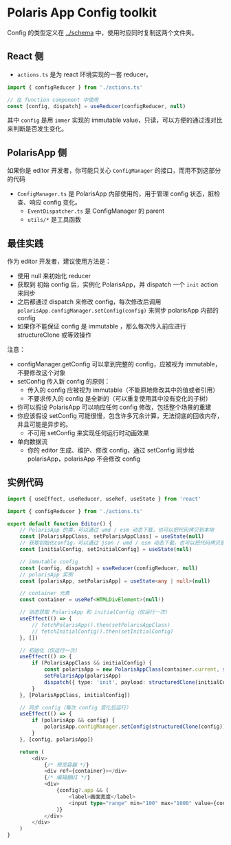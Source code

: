 # Polaris App Config toolkit

Config 的类型定义在 [../schema](../schema) 中，使用时应同时复制这两个文件夹。

## React 侧

- `actions.ts` 是为 react 环境实现的一套 reducer。

```typescript
import { configReducer } from './actions.ts'

// 在 function component 中使用
const [config, dispatch] = useReducer(configReducer, null)
```

其中 `config` 是用 `immer` 实现的 immutable value，只读，可以方便的通过浅对比来判断是否发生变化。

## PolarisApp 侧

如果你是 editor 开发者，你可能只关心 `ConfigManager` 的接口，而用不到这部分的代码

- `ConfigManager.ts` 是 PolarisApp 内部使用的，用于管理 config 状态，脏检查、响应 config 变化。
  - `EventDispatcher.ts` 是 ConfigManager 的 parent
  - `utils/*` 是工具函数

## 最佳实践

作为 editor 开发者，建议使用方法是：

- 使用 null 来初始化 reducer
- 获取到 初始 config 后，实例化 PolarisApp，并 dispatch 一个 `init` action 来同步
- 之后都通过 dispatch 来修改 config，每次修改后调用 `polarisApp.configManager.setConfig(config)` 来同步 polarisApp 内部的 config
- 如果你不能保证 config 是 immutable ，那么每次传入前应进行 structureClone 或等效操作

注意：

- configManager.getConfig 可以拿到完整的 config，应被视为 immutable，不要修改这个对象
- setConfig 传入新 config 的原则：
  - 传入的 config 应被视为 immutable（不能原地修改其中的值或者引用）
  - 不要求传入的 config 是全新的（可以重复使用其中没有变化的子树）
- 你可以假设 PolarisApp 可以响应任何 config 修改，包括整个场景的重建
- 你应该假设 setConfig 可能很慢，包含许多冗余计算，无法彻底的回收内存，并且可能是异步的。
  - 不可用 setConfig 来实现任何运行时动画效果
- 单向数据流
  - 你的 editor 生成、维护、修改 config，通过 setConfig 同步给 polarisApp，polarisApp 不会修改 config

## 实例代码

```typescript
import { useEffect, useReducer, useRef, useState } from 'react'

import { configReducer } from './actions.ts'

export default function Editor() {
	// PolarisApp 的类，可以通过 umd / esm 动态下载，也可以把代码拷贝到本地
	const [PolarisAppClass, setPolarisAppClass] = useState(null)
	// 获取初始化config，可以通过 json / umd / esm 动态下载，也可以把代码拷贝到本地
	const [initialConfig, setInitialConfig] = useState(null)

	// immutable config
	const [config, dispatch] = useReducer(configReducer, null)
	// polarisApp 实例
	const [polarisApp, setPolarisApp] = useState<any | null>(null)

	// container 元素
	const container = useRef<HTMLDivElement>(null!)

	// 动态获取 PolarisApp 和 initialConfig（仅运行一次）
	useEffect(() => {
		// fetchPolarisApp().then(setPolarisAppClass)
		// fetchInitialConfig().then(setInitialConfig)
	}, [])

	// 初始化（仅运行一次）
	useEffect(() => {
		if (PolarisAppClass && initialConfig) {
			const polarisApp = new PolarisAppClass(container.current, structuredClone(initialConfig))
			setPolarisApp(polarisApp)
			dispatch({ type: 'init', payload: structuredClone(initialConfig) })
		}
	}, [PolarisAppClass, initialConfig])

	// 同步 config（每次 config 变化后运行）
	useEffect(() => {
		if (polarisApp && config) {
			polarisApp.configManager.setConfig(structuredClone(config))
		}
	}, [config, polarisApp])

	return (
		<div>
			{/* 预览容器 */}
			<div ref={container}></div>
			{/* 编辑器UI */}
			<div>
				{config?.app && (
					<label>画面宽度</label>
					<input type="range" min="100" max="1000" value={config.app.width} onChange={(e) => dispatch({ type: 'app:change', payload: {...config.app, width: e.target.value} })}>
				)}
			</div>
		</div>
	)
}

```
